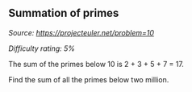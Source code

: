 Summation of primes
-------------------

*Source: https://projecteuler.net/problem=10*


*Difficulty rating: 5%*

The sum of the primes below 10 is 2 + 3 + 5 + 7 = 17.

Find the sum of all the primes below two million.

